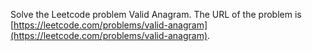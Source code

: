 Solve the Leetcode problem Valid Anagram.
The URL of the problem is [https://leetcode.com/problems/valid-anagram](https://leetcode.com/problems/valid-anagram).
